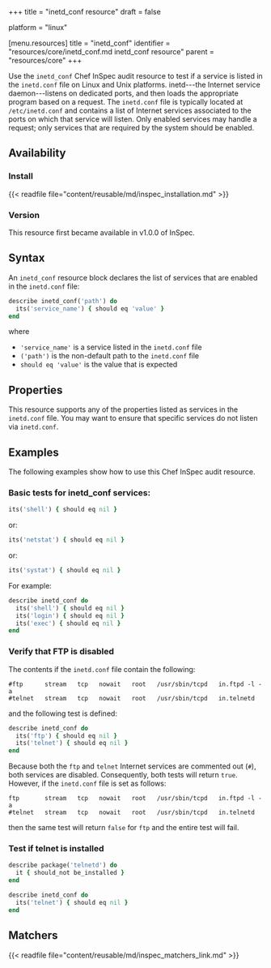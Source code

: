 +++
title = "inetd_conf resource"
draft = false

platform = "linux"

[menu.resources]
    title = "inetd_conf"
    identifier = "resources/core/inetd_conf.md inetd_conf resource"
    parent = "resources/core"
+++

Use the `inetd_conf` Chef InSpec audit resource to test if a service is listed in the `inetd.conf` file on Linux and Unix platforms. inetd---the Internet service daemon---listens on dedicated ports, and then loads the appropriate program based on a request. The `inetd.conf` file is typically located at `/etc/inetd.conf` and contains a list of Internet services associated to the ports on which that service will listen. Only enabled services may handle a request; only services that are required by the system should be enabled.

## Availability

### Install

{{< readfile file="content/reusable/md/inspec_installation.md" >}}

### Version

This resource first became available in v1.0.0 of InSpec.

## Syntax

An `inetd_conf` resource block declares the list of services that are enabled in the `inetd.conf` file:

```ruby
describe inetd_conf('path') do
  its('service_name') { should eq 'value' }
end
```

where

- `'service_name'` is a service listed in the `inetd.conf` file
- `('path')` is the non-default path to the `inetd.conf` file
- `should eq 'value'` is the value that is expected

## Properties

This resource supports any of the properties listed as services in the `inetd.conf` file. You may want to ensure that specific services do not listen via `inetd.conf`.

## Examples

The following examples show how to use this Chef InSpec audit resource.

### Basic tests for inetd_conf services:

```ruby
its('shell') { should eq nil }
```

or:

```ruby
its('netstat') { should eq nil }
```

or:

```ruby
its('systat') { should eq nil }
```

For example:

```ruby
describe inetd_conf do
  its('shell') { should eq nil }
  its('login') { should eq nil }
  its('exec') { should eq nil }
end
```

### Verify that FTP is disabled

The contents if the `inetd.conf` file contain the following:

```plain
#ftp      stream   tcp   nowait   root   /usr/sbin/tcpd   in.ftpd -l -a
#telnet   stream   tcp   nowait   root   /usr/sbin/tcpd   in.telnetd
```

and the following test is defined:

```ruby
describe inetd_conf do
  its('ftp') { should eq nil }
  its('telnet') { should eq nil }
end
```

Because both the `ftp` and `telnet` Internet services are commented out (`#`), both services are disabled. Consequently, both tests will return `true`. However, if the `inetd.conf` file is set as follows:

```plain
ftp       stream   tcp   nowait   root   /usr/sbin/tcpd   in.ftpd -l -a
#telnet   stream   tcp   nowait   root   /usr/sbin/tcpd   in.telnetd
```

then the same test will return `false` for `ftp` and the entire test will fail.

### Test if telnet is installed

```ruby
describe package('telnetd') do
  it { should_not be_installed }
end

describe inetd_conf do
  its('telnet') { should eq nil }
end
```

## Matchers

{{< readfile file="content/reusable/md/inspec_matchers_link.md" >}}
